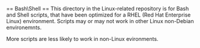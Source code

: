== Bash\Shell == 
This directory in the Linux-related repository is for Bash and Shell scripts, that have been optimized for a RHEL (Red Hat Enterprise Linux) environment. Scripts may or may not work in other Linux non-Debian environemnts.

More scripts are less likely to work in non-Linux evironments.
